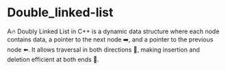 # Double_linked-list
A🔥 Doubly Linked List in C++ is a dynamic data structure where each node contains data, a pointer to the next node ➡️, and a pointer to the previous node ⬅️. It allows traversal in both directions 🔁, making insertion and deletion efficient at both ends 🚀.
